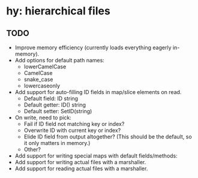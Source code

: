 # hy: hierarchical files

## TODO
- Improve memory efficiency (currently loads everything eagerly in-memory).
- Add options for default path names:
  - lowerCamelCase
  - CamelCase
  - snake_case
  - lowercaseonly
- Add support for auto-filling ID fields in map/slice elements on read.
  - Default field:  ID string
  - Default getter: ID() string
  - Default setter: SetID(string)
- On write, need to pick:
  - Fail if ID field not matching key or index?
  - Overwrite ID with current key or index?
  - Elide ID field from output altogether? (This should be the default, so
    it only matters in memory.)
  - Other?
- Add support for writing special maps with default fields/methods:
- Add support for writing actual files with a marshaller.
- Add support for reading actual files with a marshaller.
